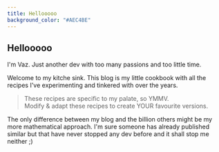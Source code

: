 ```yaml
---
title: Hellooooo
background_color: "#AEC4BE"
---
```


## Hellooooo

I'm Vaz. Just another dev with too many passions and too little time.

Welcome to my kitche sink. This blog is my little cookbook with all the recipes I've experimenting and tinkered with over the years.

> These recipes are specific to my palate, so YMMV.  
> Modify & adapt these recipes to create YOUR favourite versions.

The only difference between my blog and the billion others might be my more mathematical approach. I'm sure someone has already published similar but that have never stopped any dev before and it shall stop me neither ;)
